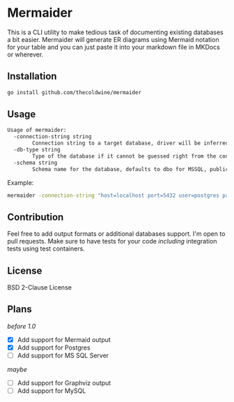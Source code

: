 # Mermaider

This is a CLI utility to make tedious task of documenting existing databases a bit easier.
Mermaider will generate ER diagrams using Mermaid notation for your table and you can just
paste it into your markdown file in MKDocs or wherever.

## Installation

```bash
go install github.com/thecoldwine/mermaider
```

## Usage

```bash
Usage of mermaider:
  -connection-string string
        Connection string to a target database, driver will be inferred automatically
  -db-type string
        Type of the database if it cannot be guessed right from the connection string (default "postgres")
  -schema string
        Schema name for the database, defaults to dbo for MSSQL, public for postgres
```

Example:

```bash
mermaider -connection-string "host=localhost port=5432 user=postgres password=postgres dbname=postgres sslmode=disable" -schema public
```

## Contribution

Feel free to add output formats or additional databases support. I'm open to pull requests. Make sure to have tests for your code _including_ integration tests using test containers.

## License

BSD 2-Clause License

## Plans

_before 1.0_
- [x] Add support for Mermaid output
- [x] Add support for Postgres
- [ ] Add support for MS SQL Server
  
_maybe_
- [ ] Add support for Graphviz output
- [ ] Add support for MySQL
